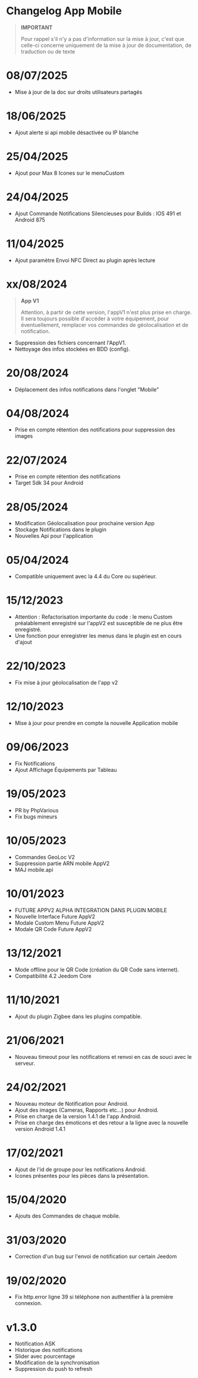 # Changelog App Mobile

> **IMPORTANT**
>
> Pour rappel s'il n'y a pas d'information sur la mise à jour, c'est que celle-ci concerne uniquement de la mise à jour de documentation, de traduction ou de texte


# 08/07/2025

- Mise à jour de la doc sur droits utilisateurs partagés

# 18/06/2025

- Ajout alerte si api mobile désactivée ou IP blanche

# 25/04/2025

- Ajout pour Max 8 Icones sur le menuCustom


# 24/04/2025

- Ajout Commande Notifications Silencieuses pour Builds : IOS 491 et Android 875


# 11/04/2025

- Ajout paramètre Envoi NFC Direct au plugin après lecture

# xx/08/2024

> **App V1**
>
> Attention, à partir de cette version, l'appV1 n'est plus prise en charge.
> Il sera toujours possible d'accéder à votre équipement, pour éventuellement, remplacer vos commandes de géolocalisation et de notification.

- Suppression des fichiers concernant l'AppV1.
- Nettoyage des infos stockées en BDD (config).

# 20/08/2024

- Déplacement des infos notifications dans l'onglet "Mobile"

# 04/08/2024

- Prise en compte rétention des notifications pour suppression des images


# 22/07/2024

- Prise en compte rétention des notifications
- Target Sdk 34 pour Android

# 28/05/2024

- Modification Géolocalisation pour prochaine version App
- Stockage Notifications dans le plugin
- Nouvelles Api pour l'application

# 05/04/2024

- Compatible uniquement avec la 4.4 du Core ou supérieur.

# 15/12/2023

- Attention : Refactorisation importante du code : le menu Custom préalablement enregistré sur l'appV2 est susceptible de ne plus être enregistré.
- Une fonction pour enregistrer les menus dans le plugin est en cours d'ajout


# 22/10/2023

- Fix mise à jour géolocalisation de l'app v2

# 12/10/2023

- Mise à jour pour prendre en compte la nouvelle Application mobile

# 09/06/2023

- Fix Notifications
- Ajout Affichage Équipements par Tableau

# 19/05/2023

- PR by PhpVarious
- Fix bugs mineurs

# 10/05/2023

- Commandes GeoLoc V2
- Suppression partie ARN mobile AppV2
- MAJ mobile.api

# 10/01/2023

- FUTURE APPV2 ALPHA INTEGRATION DANS PLUGIN MOBILE
- Nouvelle Interface Future AppV2
- Modale Custom Menu Future AppV2
- Modale QR Code Future AppV2

# 13/12/2021

- Mode offline pour le QR Code (création du QR Code sans internet).
- Compatibilité 4.2 Jeedom Core

# 11/10/2021

- Ajout du plugin Zigbee dans les plugins compatible.

# 21/06/2021

- Nouveau timeout pour les notifications et renvoi en cas de souci avec le serveur.

# 24/02/2021

- Nouveau moteur de Notification pour Android.
- Ajout des images (Cameras, Rapports etc...) pour Android.
- Prise en charge de la version 1.4.1 de l'app Android.
- Prise en charge des émoticons et des retour a la ligne avec la nouvelle version Android 1.4.1

# 17/02/2021

- Ajout de l'id de groupe pour les notifications Android.
- Icones présentes pour les pièces dans la présentation.

# 15/04/2020

- Ajouts des Commandes de chaque mobile.

# 31/03/2020

- Correction d'un bug sur l'envoi de notification sur certain Jeedom

# 19/02/2020

- Fix http.error ligne 39 si téléphone non authentifier à la première connexion.

# v1.3.0

- Notification ASK
- Historique des notifications
- Slider avec pourcentage
- Modification de la synchronisation
- Suppression du push to refresh
